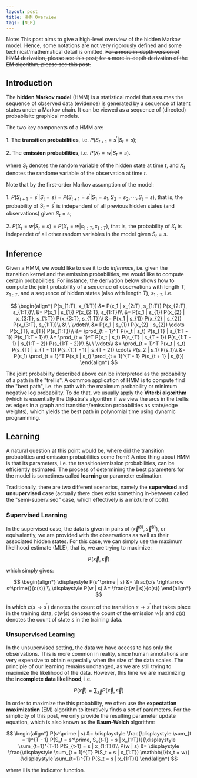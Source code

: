 ```yaml
---
layout: post
title: HMM Overview
tags: [NLP]
---
```


Note: This post aims to give a high-level overview of the hidden Markov model. Hence, some notations are not very rigorously defined and some technical/mathematical detail is omitted. <s>For a more in-depth version of HMM derivation, please see this post; for a more in-depth derivation of the EM algorithm, please see this post.</s>

## Introduction

The **hidden Markov model** (HMM) is a statistical model that assumes the sequence of observed data (evidence) is generated by a sequence of latent states under a Markov chain. It can be viewed as a sequence of (directed) probablisitc graphical models.

The two key components of a HMM are:

<tab>1. The **transition probabilities**, i.e. $P(S_{t+1} = s^\prime | S_{t} = s)$;

<tab>2. The **emission probabilities**, i.e. $P(X_{t} = w | S_{t} = s)$.

where $S_t$ denotes the random variable of the hidden state at time $t$, and $X_t$ denotes the randome variable of the observation at time $t$.

Note that by the first-order Markov assumption of the model:

<tab>1. $P(S_{t+1} = s^\prime | S_{t} = s) = P(S_{t+1} = s^\prime | S_{1} = s_{1}, S_{2} = s_{2}, \cdots, S_{t} = s)$, that is, the probability of $S_t = s^\prime$ is independent of all previous hidden states (and observations) given $S_{t} = s$;

<tab>2. $P(X_{t} = w | S_{t} = s) = P(X_{t} = w | s_{1:T}, x_{1:T})$, that is, the probability of $X_t$ is independet of all other random variables in the model given $S_t = s$.

## Inference

Given a HMM, we would like to use it to do *inference*, i.e. given the transition kernel and the emission probabilities, we would like to compute certain probabilities. For instance, the derivation below shows how to compute the joint probability of a sequence of observations with length $T$, $x_{1:T}$, and a sequence of hidden states (also with length $T$), $s_{1:T}$, i.e.

$$
\begin{align*}
P(s_{1:T}, x_{1:T}) &= P(x_1 | x_{2:T}, s_{1:T}) P(x_{2:T}, s_{1:T})\\
&= P(x_1 | s_{1}) P(x_{2:T}, s_{1:T})\\
&= P(x_1 | s_{1}) P(x_{2} | x_{3:T}, s_{1:T}) P(x_{3:T}, s_{1:T})\\
&= P(x_1 | s_{1}) P(x_{2} | s_{2}) P(x_{3:T}, s_{1:T})\\
&\ \ \vdots\\
&= P(x_1 | s_{1}) P(x_{2} | s_{2}) \cdots P(x_{T}, s_{T}) P(s_{1:T})\\
&= \prod_{t = 1}^T P(x_t | s_t) P(s_{T} | s_{1:T - 1}) P(s_{1:T - 1})\\
&= \prod_{t = 1}^T P(x_t | s_t) P(s_{T} | s_{T - 1}) P(s_{1:T - 1} | s_{1:T - 2}) P(s_{1:T - 2})\\
&\ \ \vdots\\
&= \prod_{t = 1}^T P(x_t | s_t) P(s_{T} | s_{T - 1}) P(s_{1:T - 1} | s_{T - 2}) \cdots P(s_2 | s_1) P(s_1)\\
&= P(s_1) \prod_{t = 1}^T P(x_t | s_t) \prod_{t = 1}^{T - 1} P(s_{t + 1} | s_{t})
\end{align*}
$$

The joint probability described above can be interpreted as the probability of a path in the "trellis". A common application of HMM is to compute find the "best path", i.e. the path with the maximum probability or minimum negative log probability. To do that, we usually apply the **Viterbi algorithm** (which is essentially the Dijkstra's algorithm if we view the arcs in the trellis as edges in a graph and transition/emission probabilities as state/edge weights), which yields the best path in polynomial time using dynamic programming.

## Learning

A natural question at this point would be, where did the transition probablities and emission probabilities come from? A nice thing about HMM is that its parameters, i.e. the transition/emission probabilities, can be efficiently estimated. The process of determining the best parameters for the model is sometimes called **learning** or parameter estimation.

Traditionally, there are two different scenarios, namely the **supervised** and **unsupervised** case (actually there does exist something in-between called the "semi-supervised" case, which effectively is a mixture of both).

### Supervised Learning

In the supervised case, the data is given in pairs of $(\vec{x}^{(i)}, \vec{s}^{(i)})$, or equivalently, we are provided with the observations as well as their associated hidden states. For this case, we can simply use the maximum likelihood estimate (MLE), that is, we are trying to maximize:

$$
P(\vec{x}, \vec{s})
$$

which simply gives:

$$
\begin{align*}
\displaystyle P(s^\prime | s) &= \frac{c(s \rightarrow s^\prime)}{c(s)} \\
\displaystyle P(w | s) &= \frac{c(w | s)}{c(s)}
\end{align*}
$$

in which $c(s \rightarrow s^\prime)$ denotes the count of the transition $s \rightarrow s^\prime$ that takes place in the training data, $c(w | s)$ denotes the count of the emission $w | s$ and $c(s)$ denotes the count of state $s$ in the training data.

### Unsupervised Learning

In the unsupervised setting, the data we have access to has only the observations. This is more common in reality, since human annotations are very expensive to obtain especially when the size of the data scales. The principle of our learning remains unchanged, as we are still trying to maximize the likelihood of the data. However, this time we are maximizing the **incomplete data likelihood**, i.e.

$$P(\vec{x}) = \sum_{\vec{s}} P(\vec{x}, \vec{s})$$

In order to maximize the this probability, we often use the **expectation maximization** (EM) algorithm to iteratively finds a set of parameters. For the simplicity of this post, we only provide the resulting parameter update equation, which is also known as the **Baum-Welch** algorithm:

$$
\begin{align*}
    P(s^\prime | s) &= \displaystyle \frac{\displaystyle \sum_{t = 1}^{T - 1} P(S_t = s^\prime, S_{t-1} = s | x_{1:T})}{\displaystyle \sum_{t=1}^{T-1} P(S_{t-1} = s | x_{1:T})}\\
    P(w | s) &= \displaystyle \frac{\displaystyle \sum_{t = 1}^{T} P(S_t = s | x_{1:T}) \mathbb{I}(x_t = w)}{\displaystyle \sum_{t=1}^{T} P(S_t = s | x_{1:T})}
\end{align*}
$$

where $\mathbb{I}$ is the indicator function.
